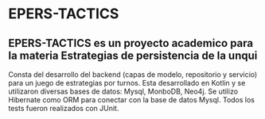 # EPERS-TACTICS

## EPERS-TACTICS es un proyecto academico para la materia Estrategias de persistencia de la unqui
Consta del desarrollo del backend (capas de modelo, repositorio y servicio) para un juego de estrategias por turnos.
Esta desarrollado en Kotlin y se utilizaron diversas bases de datos: Mysql, MonboDB, Neo4j.
Se utilizo Hibernate como ORM para conectar con la base de datos Mysql.
Todos los tests fueron realizados con JUnit.
 
